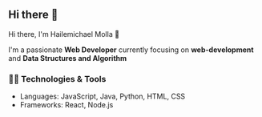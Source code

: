 ## Hi there 👋

Hi there, I'm Hailemichael Molla 👋

I'm a passionate **Web Developer** currently focusing on **web-development** and **Data Structures and Algorithm**

### 👨‍💻 Technologies & Tools
- Languages: JavaScript, Java, Python, HTML, CSS
- Frameworks: React, Node.js

